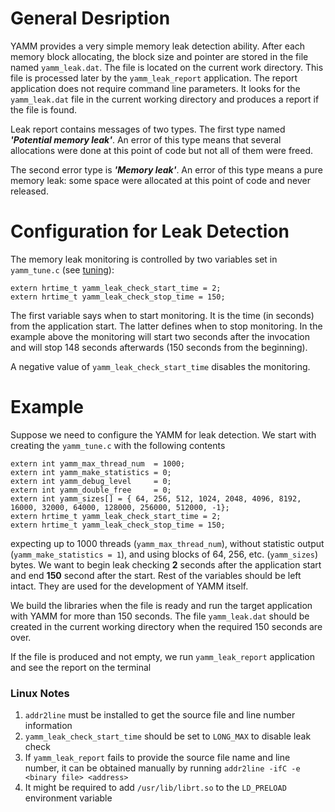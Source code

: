 # General Desription #

YAMM provides a very simple memory leak detection ability. After each memory block allocating, the block size and pointer are stored in the file named `yamm_leak.dat`. The file is located on the current work directory. This file is processed later by the `yamm_leak_report` application. The report application does not require command line parameters. It looks for the `yamm_leak.dat` file in the current working directory and produces a report if the file is found.

Leak report contains messages of two types. The first type named _**'Potential memory leak'**_. An error of this type means that several allocations were done at this point of code but not all of them were freed.

The second error type is _**'Memory leak'**_. An error of this type means a pure memory leak: some space were allocated at this point of code and never released.

# Configuration for Leak Detection #

The memory leak monitoring is controlled by two variables set in `yamm_tune.c` (see [tuning](tune.md)):

```
extern hrtime_t yamm_leak_check_start_time = 2;
extern hrtime_t yamm_leak_check_stop_time = 150;
```

The first variable says when to start monitoring. It is the time (in seconds) from the application start. The latter defines when to stop monitoring. In the example above the monitoring will start two seconds after the invocation and will stop 148 seconds afterwards (150 seconds from the beginning).

A negative value of `yamm_leak_check_start_time` disables the monitoring.

# Example #
Suppose we need to configure the YAMM for leak detection. We start with creating the `yamm_tune.c` with the following contents
```
extern int yamm_max_thread_num  = 1000;
extern int yamm_make_statistics = 0;
extern int yamm_debug_level     = 0;
extern int yamm_double_free     = 0;
extern int yamm_sizes[] = { 64, 256, 512, 1024, 2048, 4096, 8192, 16000, 32000, 64000, 128000, 256000, 512000, -1};
extern hrtime_t yamm_leak_check_start_time = 2;
extern hrtime_t yamm_leak_check_stop_time = 150;
```

expecting up to 1000 threads (`yamm_max_thread_num`), without statistic output (`yamm_make_statistics = 1`), and using blocks of 64, 256, etc. (`yamm_sizes`) bytes. We want to begin leak checking **2** seconds after the application start and end **150** second after the start. Rest of the variables should be left intact. They are used for the development of YAMM itself.

We build the libraries when the file is ready and run the target application with YAMM for more than 150 seconds. The file `yamm_leak.dat` should be created in the current working directory when the required 150 seconds are over.

If the file is produced and not empty, we run `yamm_leak_report` application and see the report on the terminal

### Linux Notes ###
  1. `addr2line` must be installed to get the source file and line number information
  1. `yamm_leak_check_start_time` should be set to `LONG_MAX` to disable leak check
  1. If `yamm_leak_report` fails to provide the source file name and line number, it can be obtained manually by running `addr2line -ifC -e <binary file> <address>`
  1. It might be required to add `/usr/lib/librt.so` to the `LD_PRELOAD` environment variable